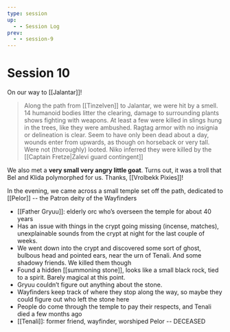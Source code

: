 ```yaml
---
type: session
up:
  - - Session Log
prev:
  - - session-9
---
```


# Session 10

On our way to [[Jalantar]]! 

> Along the path from [[Tinzelven]] to Jalantar, we were hit by a smell. 14 humanoid bodies litter the clearing, damage to surrounding plants shows fighting with weapons. At least a few were killed in slings hung in the trees, like they were ambushed. Ragtag armor with no insignia or delineation is clear. Seem to have only been dead about a day, wounds enter from upwards, as though on horseback or very tall. Were not (thoroughly) looted. Niko inferred they were killed by the [[Captain Fretze|Zalevi guard contingent]]

We also met a **very small very angry little goat**. Turns out, it was a troll that Bel and Klida polymorphed for us. Thanks, [[Vrolbekk Pixies]]! 

In the evening, we came across a small temple set off the path, dedicated to  [[Pelor]] -- the Patron deity of the Wayfinders

- [[Father Gryuu]]: elderly orc who’s overseen the temple for about 40 years
- Has an issue with things in the crypt going missing (incense, matches), unexplainable sounds from the crypt at night for the last couple of weeks. 
- We went down into the crypt and discovered some sort of ghost, bulbous head and pointed ears, near the urn of Tenali. And some shadowy friends. We killed them though
- Found a hidden [[summoning stone]], looks like a small black rock, tied to a spirit. Barely magical at this point. 
- Gryuu couldn’t figure out anything about the stone. 
- Wayfinders keep track of where they stop along the way, so maybe they could figure out who left the stone here
- People do come through the temple to pay their respects, and Tenali died a few months ago
-  [[Tenali]]: former friend, wayfinder, worshiped Pelor -- DECEASED

